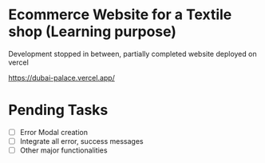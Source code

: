 # Ecommerce Website for a Textile shop (Learning purpose)

Development stopped in between, partially completed website deployed on vercel

https://dubai-palace.vercel.app/

# Pending Tasks

- [ ] Error Modal creation  
- [ ] Integrate all error, success messages  
- [ ] Other major functionalities  
